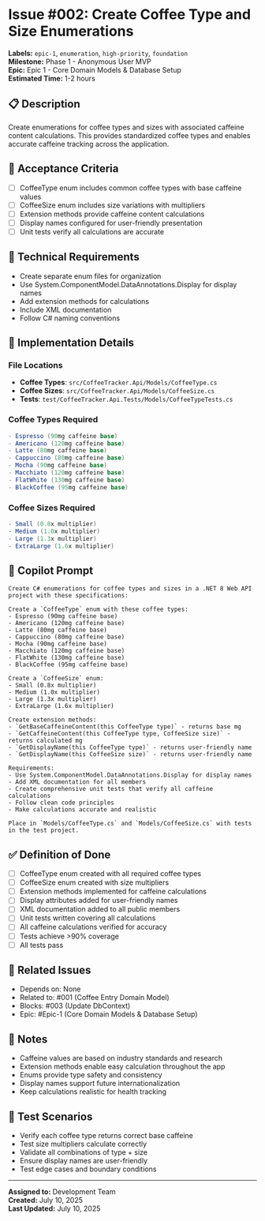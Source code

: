 # Issue #002: Create Coffee Type and Size Enumerations

**Labels:** `epic-1`, `enumeration`, `high-priority`, `foundation`  
**Milestone:** Phase 1 - Anonymous User MVP  
**Epic:** Epic 1 - Core Domain Models & Database Setup  
**Estimated Time:** 1-2 hours  

## 📋 Description

Create enumerations for coffee types and sizes with associated caffeine content calculations. This provides standardized coffee types and enables accurate caffeine tracking across the application.

## 🎯 Acceptance Criteria

- [ ] CoffeeType enum includes common coffee types with base caffeine values
- [ ] CoffeeSize enum includes size variations with multipliers
- [ ] Extension methods provide caffeine content calculations
- [ ] Display names configured for user-friendly presentation
- [ ] Unit tests verify all calculations are accurate

## 🔧 Technical Requirements

- Create separate enum files for organization
- Use System.ComponentModel.DataAnnotations.Display for display names
- Add extension methods for calculations
- Include XML documentation
- Follow C# naming conventions

## 📝 Implementation Details

### File Locations
- **Coffee Types**: `src/CoffeeTracker.Api/Models/CoffeeType.cs`
- **Coffee Sizes**: `src/CoffeeTracker.Api/Models/CoffeeSize.cs`
- **Tests**: `test/CoffeeTracker.Api.Tests/Models/CoffeeTypeTests.cs`

### Coffee Types Required
```csharp
- Espresso (90mg caffeine base)
- Americano (120mg caffeine base)
- Latte (80mg caffeine base) 
- Cappuccino (80mg caffeine base)
- Mocha (90mg caffeine base)
- Macchiato (120mg caffeine base)
- FlatWhite (130mg caffeine base)
- BlackCoffee (95mg caffeine base)
```

### Coffee Sizes Required
```csharp
- Small (0.8x multiplier)
- Medium (1.0x multiplier)  
- Large (1.3x multiplier)
- ExtraLarge (1.6x multiplier)
```

## 🤖 Copilot Prompt

```
Create C# enumerations for coffee types and sizes in a .NET 8 Web API project with these specifications:

Create a `CoffeeType` enum with these coffee types:
- Espresso (90mg caffeine base)
- Americano (120mg caffeine base)
- Latte (80mg caffeine base) 
- Cappuccino (80mg caffeine base)
- Mocha (90mg caffeine base)
- Macchiato (120mg caffeine base)
- FlatWhite (130mg caffeine base)
- BlackCoffee (95mg caffeine base)

Create a `CoffeeSize` enum:
- Small (0.8x multiplier)
- Medium (1.0x multiplier)  
- Large (1.3x multiplier)
- ExtraLarge (1.6x multiplier)

Create extension methods:
- `GetBaseCaffeineContent(this CoffeeType type)` - returns base mg
- `GetCaffeineContent(this CoffeeType type, CoffeeSize size)` - returns calculated mg
- `GetDisplayName(this CoffeeType type)` - returns user-friendly name
- `GetDisplayName(this CoffeeSize size)` - returns user-friendly name

Requirements:
- Use System.ComponentModel.DataAnnotations.Display for display names
- Add XML documentation for all members
- Create comprehensive unit tests that verify all caffeine calculations
- Follow clean code principles
- Make calculations accurate and realistic

Place in `Models/CoffeeType.cs` and `Models/CoffeeSize.cs` with tests in the test project.
```

## ✅ Definition of Done

- [ ] CoffeeType enum created with all required coffee types
- [ ] CoffeeSize enum created with size multipliers
- [ ] Extension methods implemented for caffeine calculations
- [ ] Display attributes added for user-friendly names
- [ ] XML documentation added to all public members
- [ ] Unit tests written covering all calculations
- [ ] All caffeine calculations verified for accuracy
- [ ] Tests achieve >90% coverage
- [ ] All tests pass

## 🔗 Related Issues

- Depends on: None
- Related to: #001 (Coffee Entry Domain Model)
- Blocks: #003 (Update DbContext)
- Epic: #Epic-1 (Core Domain Models & Database Setup)

## 📌 Notes

- Caffeine values are based on industry standards and research
- Extension methods enable easy calculation throughout the app
- Enums provide type safety and consistency
- Display names support future internationalization
- Keep calculations realistic for health tracking

## 🧪 Test Scenarios

- Verify each coffee type returns correct base caffeine
- Test size multipliers calculate correctly
- Validate all combinations of type + size
- Ensure display names are user-friendly
- Test edge cases and boundary conditions

---

**Assigned to:** Development Team  
**Created:** July 10, 2025  
**Last Updated:** July 10, 2025
